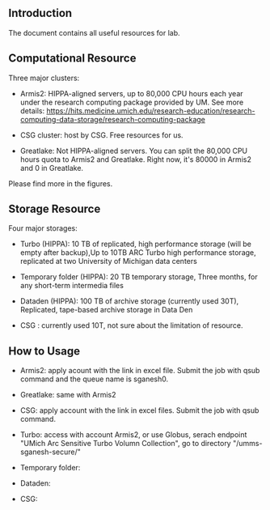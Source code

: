 ## Introduction

The document contains all useful resources for lab. 

## Computational Resource

Three major clusters: 

- Armis2: HIPPA-aligned servers, up to 80,000 CPU hours each year under the research computing package provided by UM. See more details: https://hits.medicine.umich.edu/research-education/research-computing-data-storage/research-computing-package

- CSG cluster: host by CSG. Free resources for us. 

- Greatlake: Not HIPPA-aligned servers. You can split the 80,000 CPU hours quota to Armis2 and Greatlake. Right now, it's 80000 in Armis2 and 0 in Greatlake.

Please find more in the figures.

## Storage Resource

Four major storages:

- Turbo (HIPPA): 10 TB of replicated, high performance storage (will be empty after backup),Up to 10TB ARC Turbo high performance storage, replicated at two University of Michigan data centers 

- Temporary folder (HIPPA): 20 TB temporary storage, Three months, for any short-term intermedia files

- Dataden (HIPPA): 100 TB of archive storage (currently used 30T),  Replicated, tape-based archive storage in Data Den

- CSG : currently used 10T, not sure about the limitation of resource.

## How to Usage

- Armis2: apply acount with the link in excel file. Submit the job with qsub command and the queue name is sganesh0.

- Greatlake: same with Armis2

- CSG: apply account with the link in excel files. Submit the job with qsub command.

- Turbo: access with account Armis2, or use Globus, serach endpoint "UMich Arc Sensitive Turbo Volumn Collection", go to directory "/umms-sganesh-secure/"

- Temporary folder:

- Dataden: 

- CSG: 
